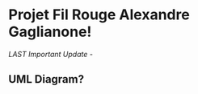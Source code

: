 <h1>Projet Fil Rouge Alexandre Gaglianone! </h1>

<em>LAST Important Update - </em>
<h2>UML Diagram?</h2>